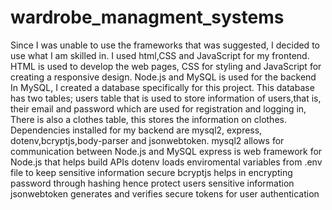 # wardrobe_managment_systems
Since I was unable to use the frameworks that was suggested, I decided to use what I am skilled in. I used html,CSS and JavaScript for my frontend.
HTML is used to develop the web pages, CSS for styling and JavaScript for creating a responsive design.
Node.js and MySQL is used for the backend
In MySQL, I created a database specifically for this project. This database has two tables; users table that is used to store information of users,that is, their email and password which are used for registration and logging in, There is also a clothes table, this stores the information on clothes.
Dependencies installed for my backend are mysql2, express, dotenv,bcryptjs,body-parser and jsonwebtoken.
mysql2 allows for communication between Node.js and MySQL
express is web framework for Node.js that helps build APIs
dotenv loads enviromental variables from .env file to keep sensitive information secure
bcryptjs helps in encrypting password through hashing hence protect users sensitive information
jsonwebtoken generates and verifies secure tokens for user authentication
